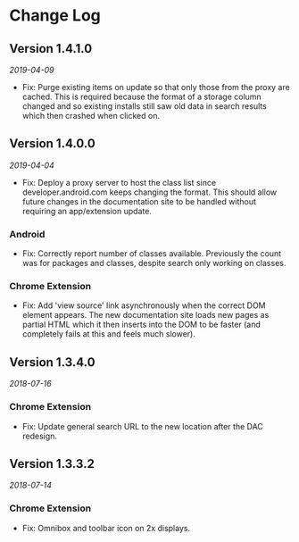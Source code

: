 Change Log
==========

Version 1.4.1.0
---------------

*2019-04-09*

* Fix: Purge existing items on update so that only those from the proxy are cached. This is required
  because the format of a storage column changed and so existing installs still saw old data in
  search results which then crashed when clicked on.


Version 1.4.0.0
---------------

*2019-04-04*

* Fix: Deploy a proxy server to host the class list since developer.android.com keeps changing
  the format. This should allow future changes in the documentation site to be handled without
  requiring an app/extension update.

### Android

* Fix: Correctly report number of classes available. Previously the count was for packages and
  classes, despite search only working on classes.

### Chrome Extension

* Fix: Add 'view source' link asynchronously when the correct DOM element appears. The new
  documentation site loads new pages as partial HTML which it then inserts into the DOM to be
  faster (and completely fails at this and feels much slower).


Version 1.3.4.0
---------------

*2018-07-16*

### Chrome Extension

* Fix: Update general search URL to the new location after the DAC redesign.


Version 1.3.3.2
---------------

*2018-07-14*

### Chrome Extension

 * Fix: Omnibox and toolbar icon on 2x displays.

